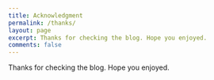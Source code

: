 ```yaml
---
title: Acknowledgment
permalink: /thanks/
layout: page
excerpt: Thanks for checking the blog. Hope you enjoyed.
comments: false
---
```


Thanks for checking the blog. Hope you enjoyed.